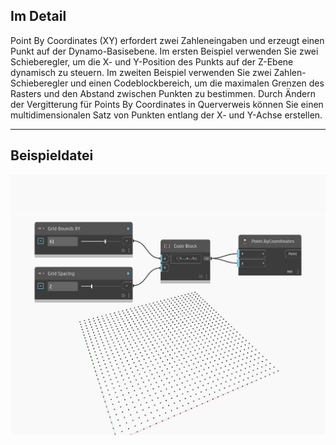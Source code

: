 ## Im Detail
Point By Coordinates (XY) erfordert zwei Zahleneingaben und erzeugt einen Punkt auf der Dynamo-Basisebene. Im ersten Beispiel verwenden Sie zwei Schieberegler, um die X- und Y-Position des Punkts auf der Z-Ebene dynamisch zu steuern. Im zweiten Beispiel verwenden Sie zwei Zahlen-Schieberegler und einen Codeblockbereich, um die maximalen Grenzen des Rasters und den Abstand zwischen Punkten zu bestimmen. Durch Ändern der Vergitterung für Points By Coordinates in Querverweis können Sie einen multidimensionalen Satz von Punkten entlang der X- und Y-Achse erstellen.
___
## Beispieldatei

![ByCoordinates (x, y)](./Autodesk.DesignScript.Geometry.Point.ByCoordinates(x,%20y)_img.jpg)

